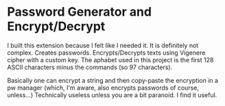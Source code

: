 # Password Generator and Encrypt/Decrypt
I built this extension because I felt like I needed it. It is definitely not complex.
Creates passwords. Encrypts/Decrypts texts using Vigenere cipher with a custom key.
The aphabet used in this project is the first 128 ASCII characters minus the commands (so 97 characters).

Basically one can encrypt a string and then copy-paste the encryption in a pw manager (which, I'm aware, also encrypts passwords of course, unless...)
Technically useless unless you are a bit paranoid. I find it useful.
